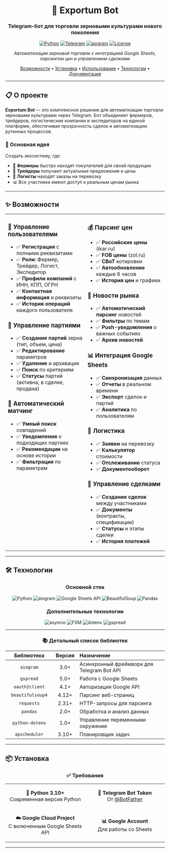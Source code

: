 <div align="center">

# 🌾 Exportum Bot

### Telegram-бот для торговли зерновыми культурами нового поколения

[![Python](https://img.shields.io/badge/Python-3.10+-3776AB?style=for-the-badge&logo=python&logoColor=white)](https://www.python.org/)
[![Telegram](https://img.shields.io/badge/Telegram-Bot-2CA5E0?style=for-the-badge&logo=telegram&logoColor=white)](https://core.telegram.org/bots)
[![aiogram](https://img.shields.io/badge/aiogram-3.0+-00ADD8?style=for-the-badge&logo=telegram&logoColor=white)](https://aiogram.dev/)
[![License](https://img.shields.io/badge/License-MIT-green?style=for-the-badge)](LICENSE)

*Автоматизация зерновой торговли с интеграцией Google Sheets, парсингом цен и управлением сделками*

[Возможности](#-возможности) • [Установка](#-установка) • [Использование](#-использование) • [Технологии](#-технологии) • [Документация](#-документация)

</div>

---

## 📋 О проекте

**Exportum Bot** — это комплексное решение для автоматизации торговли зерновыми культурами через Telegram. Бот объединяет фермеров, трейдеров, логистические компании и экспедиторов на единой платформе, обеспечивая прозрачность сделок и автоматизацию рутинных процессов.

### 🎯 Основная идея

Создать экосистему, где:
- 🌾 **Фермеры** быстро находят покупателей для своей продукции
- 💼 **Трейдеры** получают актуальные предложения и цены
- 🚚 **Логисты** находят заказы на перевозку
- 📊 Все участники имеют доступ к реальным ценам рынка

---

## ✨ Возможности

<table width="100%">
<tr>
<td width="50%" valign="top">

### 👥 Управление пользователями

- ✅ **Регистрация** с полными реквизитами
- ✅ **Роли:** Фермер, Трейдер, Логист, Экспедитор
- ✅ **Профили компаний** с ИНН, КПП, ОГРН
- ✅ **Контактная информация** и реквизиты
- ✅ **История операций** каждого пользователя

### 🌾 Управление партиями

- ✅ **Создание партий** зерна (тип, объем, цена)
- ✅ **Редактирование** параметров
- ✅ **Удаление** и архивация
- ✅ **Поиск** по критериям
- ✅ **Статусы** партий (активна, в сделке, продана)

### 🔄 Автоматический матчинг

- ✅ **Умный поиск** совпадений
- ✅ **Уведомления** о подходящих партиях
- ✅ **Рекомендации** на основе истории
- ✅ **Фильтрация** по параметрам

</td>
<td width="50%" valign="top">

### 💰 Парсинг цен

- ✅ **Российские цены** (ikar.ru)
- ✅ **FOB цены** (zol.ru)
- ✅ **CBoT** котировки
- ✅ **Автообновление** каждые 6 часов
- ✅ **История цен** и графики

### 📰 Новости рынка

- ✅ **Автоматический парсинг** новостей
- ✅ **Фильтры** по темам
- ✅ **Push-уведомления** о важных событиях
- ✅ **Архив новостей**

### 📊 Интеграция Google Sheets

- ✅ **Синхронизация** данных
- ✅ **Отчеты** в реальном времени
- ✅ **Экспорт** сделок и партий
- ✅ **Аналитика** по пользователям

### 🚚 Логистика

- ✅ **Заявки** на перевозку
- ✅ **Калькулятор** стоимости
- ✅ **Отслеживание** статуса
- ✅ **Документооборот**

### 📄 Управление сделками

- ✅ **Создание сделок** между участниками
- ✅ **Документы** (контракты, спецификации)
- ✅ **Статусы** и этапы сделки
- ✅ **История платежей**

</td>
</tr>
</table>

---

## 🛠️ Технологии

<div align="center">

### Основной стек

![Python](https://img.shields.io/badge/-Python_3.10+-3776AB?style=flat&logo=python&logoColor=white)
![aiogram](https://img.shields.io/badge/-aiogram_3.0-2CA5E0?style=flat&logo=telegram&logoColor=white)
![Google Sheets API](https://img.shields.io/badge/-Google_Sheets_API-34A853?style=flat&logo=google-sheets&logoColor=white)
![BeautifulSoup](https://img.shields.io/badge/-BeautifulSoup4-EA4335?style=flat&logo=python&logoColor=white)
![Pandas](https://img.shields.io/badge/-Pandas-150458?style=flat&logo=pandas&logoColor=white)

### Дополнительные технологии

![asyncio](https://img.shields.io/badge/-asyncio-3776AB?style=flat&logo=python&logoColor=white)
![FSM](https://img.shields.io/badge/-FSM-00ADD8?style=flat)
![dotenv](https://img.shields.io/badge/-python--dotenv-ECD53F?style=flat&logo=python&logoColor=black)
![gspread](https://img.shields.io/badge/-gspread-34A853?style=flat&logo=google-sheets&logoColor=white)

</div>

---

<div align="center">

### 📚 Детальный список библиотек

<table width="90%">
<thead>
<tr>
<th align="center" width="30%">Библиотека</th>
<th align="center" width="15%">Версия</th>
<th align="left" width="55%">Назначение</th>
</tr>
</thead>
<tbody>
<tr>
<td align="center"><code>aiogram</code></td>
<td align="center">3.0+</td>
<td>Асинхронный фреймворк для Telegram Bot API</td>
</tr>
<tr>
<td align="center"><code>gspread</code></td>
<td align="center">5.0+</td>
<td>Работа с Google Sheets</td>
</tr>
<tr>
<td align="center"><code>oauth2client</code></td>
<td align="center">4.1+</td>
<td>Авторизация Google API</td>
</tr>
<tr>
<td align="center"><code>beautifulsoup4</code></td>
<td align="center">4.12+</td>
<td>Парсинг веб-страниц</td>
</tr>
<tr>
<td align="center"><code>requests</code></td>
<td align="center">2.31+</td>
<td>HTTP-запросы для парсинга</td>
</tr>
<tr>
<td align="center"><code>pandas</code></td>
<td align="center">2.0+</td>
<td>Обработка и анализ данных</td>
</tr>
<tr>
<td align="center"><code>python-dotenv</code></td>
<td align="center">1.0+</td>
<td>Управление переменными окружения</td>
</tr>
<tr>
<td align="center"><code>apscheduler</code></td>
<td align="center">3.10+</td>
<td>Планировщик задач</td>
</tr>
</tbody>
</table>

</div>

---

## 📦 Установка

<div align="center">

### ✅ Требования

<table width="80%">
<tr>
<td align="center" width="50%">
  
**🐍 Python 3.10+**  
Современная версия Python

</td>
<td align="center" width="50%">
  
**🤖 Telegram Bot Token**  
От [@BotFather](https://t.me/BotFather)

</td>
</tr>
<tr>
<td align="center" width="50%">
  
**☁️ Google Cloud Project**  
С включенным Google Sheets API

</td>
<td align="center" width="50%">
  
**📊 Google Account**  
Для работы со Sheets

</td>
</tr>
</table>

</div>

---

